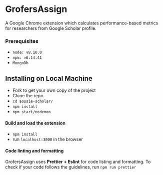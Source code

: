 # GrofersAssign
A Google Chrome extension which calculates performance-based metrics for researchers from Google Scholar profile.

### Prerequisites

* `node: v8.10.0`
* `npm: v6.14.41`
* `MongoDb`

## Installing on Local Machine

* Fork to get your own copy of the project 
* Clone the repo
* `cd aossie-scholar/`
* `npm install`
* `npm start/nodemon`

#### Build and load the extension
* `npm install`
* run `localhost:3000` in the browser 

#### Code linting and formatting
GrofersAssign uses **Prettier + Eslint** for code listing and formatting. To check if your code follows the guidelines, run `npm run prettier`

